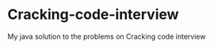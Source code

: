 Cracking-code-interview
=======================
My java solution to the problems on Cracking code interview
